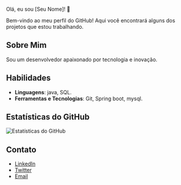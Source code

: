 Olá, eu sou [Seu Nome]! 👋

Bem-vindo ao meu perfil do GitHub! Aqui você encontrará alguns dos projetos que estou trabalhando.

## Sobre Mim

Sou um desenvolvedor apaixonado por tecnologia e inovação.


## Habilidades

- **Linguagens**: java, SQL.
- **Ferramentas e Tecnologias**: Git, Spring boot, mysql.

## Estatísticas do GitHub

![Estatísticas do GitHub](https://github-readme-stats.vercel.app/api?username=seu-usuario&show_icons=true&theme=radical)

## Contato

- [LinkedIn](https://www.linkedin.com/feed/)
- [Twitter](https://x.com/samuelm43745153)
- [Email](samuelmarinho3221@gmail.com)

